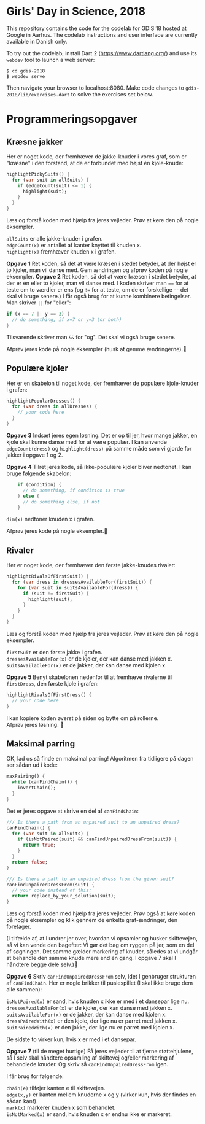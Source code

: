 # Girls' Day in Science, 2018

This repository contains the code for the codelab for GDIS'18 hosted at Google
in Aarhus. The codelab instructions and user interface are currently available
in Danish only.

To try out the codelab, install Dart 2 (https://www.dartlang.org/) and use its
`webdev` tool to launch a web server:
```
$ cd gdis-2018
$ webdev serve
```
Then navigate your browser to localhost:8080. Make code changes to
`gdis-2018/lib/exercises.dart` to solve the exercises set below.

# Programmeringsopgaver

## Kræsne jakker

Her er noget kode, der fremhæver de jakke-knuder i vores graf, som er "kræsne"
i den forstand, at de er forbundet med højst én kjole-knude:

```dart
highlightPickySuits() {
  for (var suit in allSuits) {
    if (edgeCount(suit) <= 1) {
      highlight(suit);
    }
  }
}
```

Læs og forstå koden med hjælp fra jeres vejleder. Prøv at køre den på nogle
eksempler.

`allSuits` er alle jakke-knuder i grafen.  
`edgeCount(x)` er antallet af kanter knyttet til knuden x.  
`highlight(x)` fremhæver knuden x i grafen.  

**Opgave 1** Ret koden, så det at være kræsen i stedet betyder, at der højst er
to kjoler, man vil danse med. Gem ændringen og afprøv koden på nogle eksempler.
**Opgave 2** Ret koden, så det at være kræsen i stedet betyder, at der er én
eller to kjoler, man vil danse med. I koden skriver man `==` for at teste om to
værdier er ens (og `!=` for at teste, om de er forskellige -- det skal vi bruge
senere.) I får også brug for at kunne kombinere betingelser. Man skriver `||`
for "eller":

```dart
if (x == 7 || y == 3) {
  // do something, if x=7 or y=3 (or both)
}
```
Tilsvarende skriver man `&&` for "og". Det skal vi også bruge senere.

Afprøv jeres kode på nogle eksempler (husk at gemme ændringerne).

## Populære kjoler
Her er en skabelon til noget kode, der fremhæver de populære kjole-knuder i grafen:

```dart
highlightPopularDresses() {
  for (var dress in allDresses) {
    // your code here
  }
}
```

**Opgave 3** Indsæt jeres egen løsning. Det er op til jer, hvor mange jakker, en
kjole skal kunne danse med for at være populær. I kan anvende `edgeCount(dress)`
og `highlight(dress)` på samme måde som vi gjorde for jakker i opgave 1 og 2.

**Opgave 4** Tilret jeres kode, så ikke-populære kjoler bliver nedtonet. I kan
bruge følgende skabelon:

```dart
    if (condition) {
      // do something, if condition is true
    } else {
      // do something else, if not
    }
```
`dim(x)` nedtoner knuden x i grafen.

Afprøv jeres kode på nogle eksempler.

## Rivaler
Her er noget kode, der fremhæver den første jakke-knudes rivaler:

```dart
highlightRivalsOfFirstSuit() {
  for (var dress in dressesAvailableFor(firstSuit)) {
    for (var suit in suitsAvailableFor(dress)) {
      if (suit != firstSuit) {
        highlight(suit);
      }
    }
  }
}
```
Læs og forstå koden med hjælp fra jeres vejleder. Prøv at køre den på nogle
eksempler.

`firstSuit` er den første jakke i grafen.  
`dressesAvailableFor(x)` er de kjoler, der kan danse med jakken x.  
`suitsAvailableFor(x)` er de jakker, der kan danse med kjolen x.  

**Opgave 5** Benyt skabelonen nedenfor til at fremhæve rivalerne til
`firstDress`, den første kjole i grafen:

```dart
highlightRivalsOfFirstDress() {
  // your code here
}
```
I kan kopiere koden øverst på siden og bytte om på rollerne.  
Afprøv jeres løsning.

## Maksimal parring

OK, lad os så finde en maksimal parring! Algoritmen fra tidligere på dagen ser
sådan ud i kode:

```dart
maxPairing() {
  while (canFindChain()) {
    invertChain();
  }
}
```
Det er jeres opgave at skrive en del af `canFindChain`:

```dart
/// Is there a path from an unpaired suit to an unpaired dress?
canFindChain() {
  for (var suit in allSuits) {
    if (isNotPaired(suit) && canFindUnpairedDressFrom(suit)) {
      return true;
    }
  }
  return false;
}

/// Is there a path to an unpaired dress from the given suit?
canFindUnpairedDressFrom(suit) {
  // your code instead of this:
  return replace_by_your_solution(suit);
}
```
Læs og forstå koden med hjælp fra jeres vejleder. Prøv også at køre koden på
nogle eksempler og klik gennem de enkelte graf-ændringer, den foretager.

(I tilfælde af, at I undrer jer over, hvordan vi opsamler og husker skiftevejen,
så vi kan vende den bagefter: Vi gør det bag om ryggen på jer, som en del af
søgningen. Det samme gælder markering af knuder, således at vi undgår at
behandle den samme knude mere end én gang. I opgave 7 skal I håndtere begge dele
selv.)

**Opgave 6** Skriv `canFindUnpairedDressFrom` selv, idet I genbruger strukturen
af `canFindChain`. Her er nogle brikker til puslespillet (I skal ikke bruge dem
alle sammen):

`isNotPaired(x)` er sand, hvis knuden x ikke er med i et dansepar lige nu.  
`dressesAvailableFor(x)` er de kjoler, der kan danse med jakken x.  
`suitsAvailableFor(x)` er de jakker, der kan danse med kjolen x.  
`dressPairedWith(x)` er den kjole, der lige nu er parret med jakken x.  
`suitPairedWith(x)` er den jakke, der lige nu er parret med kjolen x.

De sidste to virker kun, hvis x er med i et dansepar.

**Opgave 7** (til de meget hurtige) Få jeres vejleder til at fjerne
støttehjulene, så I selv skal håndtere opsamling af skiftevej og/eller markering
af behandlede knuder. Og skriv så `canFindUnpairedDressFrom` igen.

I får brug for følgende:

`chain(e)` tilføjer kanten e til skiftevejen.  
`edge(x,y)` er kanten mellem knuderne x og y (virker kun, hvis der findes en
sådan kant).  
`mark(x)` markerer knuden x som behandlet.  
`isNotMarked(x)` er sand, hvis knuden x er endnu ikke er markeret.  
